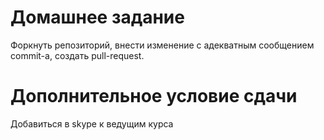 # Домашнее задание
Форкнуть репозиторий, внести изменение с адекватным сообщением commit-а, создать pull-request.

# Дополнительное условие сдачи
Добавиться в skype к ведущим курса

